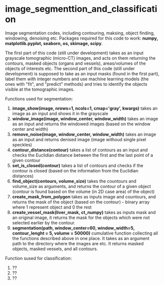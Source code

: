 # image_segmenttion_and_classification
Image segmentation codes, including contouring, maksing, object finding, windowing, denoising etc. 
Packages required for this code to work: **numpy, matplotlib.pyplot, seaborn, os, skimage, scipy**. 

The first part of this code (still under development) takes as an input grayscale tomographic (micro-CT) images, and acts on them returning the contours, masked objects (organs and vessels), areas/volumes of the objects of interests etc. 
The second part of this code (still under development) is supposed to take as an input masks (found in the first part), label them with integer numbers and use machine learning models (the ones with "fit", and "predict" methods) and tries to identify the objects visible at the tomographic images. 

Functions used for segmentation:
1) **image_show(image, nrows=1, ncols=1, cmap='gray', kwargs)** takes an image as an input and shows it in the grayscale 
2) **window_image(image, window_center, window_width)** takes an image as an input and returns the windowed images (based on the window center and width)
3) **remove_noise(image, window_center, window_width)** takes an image as an input and returns denised image (image withoud single pixel speckles)
4) **contour_distance(contour)** takes a list of contours as an input and checks the Euclidian distance between the first and the last point of a given contour
5) **set_is_closed(contour)** takes a list of contours and checks if the contour is closed (based on the information from the Euclidian distances)
6) **find_object(contours, volume_size)** takes the countours and volume_size as arguments, and returns the contour of a given object (contour is found based on the volume (in 2D case area) of the object)
7) **create_mask_from_polygon** takes as inputs image and countours, and returns the mask of the object (based on the contour) - binary array where 1 represent object and 0 the rest
8) **create_vessel_mask(liver_mask, ct_numpy)** takes as inputs mask and an original image, it returns the mask for the objects which were not selected earlier by the contour.
9) **segmentation(path, window_center=60, window_width=5, contour_lenght = 5, volume = 50000)** cumulative function collecting all the functions described above in one place. It takes as an argument path to the directory where the images are etc. It returns masked objects, masked vessels, and all contours. 

Function sused for classification:
1) ??
2) ??
3) ??
